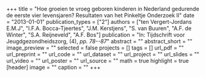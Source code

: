 +++
title = "Hoe groeien te vroeg geboren kinderen in Nederland gedurende de eerste vier levensjaren? Resultaten van het Pinkeltje Onderzoek II"
date = "2013-01-01"
publication_types = ["2"]
authors = ["ten Vergert-Jordans E.M.J", "I.F.A. Bocca-Tjeertes", "J.M. Kerstjens", "S. van Buuren", "A.F. de Winter", "S.A. Reijneveld", "A.F. Bos"]
publication = "In: Tijdschrift voor Jeugdgezondheidszorg, (4), _pp. 78--87_"
abstract = ""
abstract_short = ""
image_preview = ""
selected = false
projects = []
tags = []
url_pdf = ""
url_preprint = ""
url_code = ""
url_dataset = ""
url_project = ""
url_slides = ""
url_video = ""
url_poster = ""
url_source = ""
math = true
highlight = true
[header]
image = ""
caption = ""
+++
